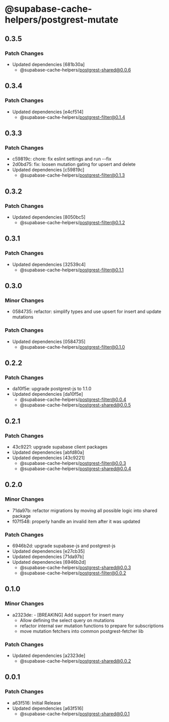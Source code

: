 # @supabase-cache-helpers/postgrest-mutate

## 0.3.5

### Patch Changes

- Updated dependencies [681b30a]
  - @supabase-cache-helpers/postgrest-shared@0.0.6

## 0.3.4

### Patch Changes

- Updated dependencies [e4cf514]
  - @supabase-cache-helpers/postgrest-filter@0.1.4

## 0.3.3

### Patch Changes

- c59819c: chore: fix eslint settings and run --fix
- 2d0bd75: fix: loosen mutation gating for upsert and delete
- Updated dependencies [c59819c]
  - @supabase-cache-helpers/postgrest-filter@0.1.3

## 0.3.2

### Patch Changes

- Updated dependencies [8050bc5]
  - @supabase-cache-helpers/postgrest-filter@0.1.2

## 0.3.1

### Patch Changes

- Updated dependencies [32539c4]
  - @supabase-cache-helpers/postgrest-filter@0.1.1

## 0.3.0

### Minor Changes

- 0584735: refactor: simplify types and use upsert for insert and update mutations

### Patch Changes

- Updated dependencies [0584735]
  - @supabase-cache-helpers/postgrest-filter@0.1.0

## 0.2.2

### Patch Changes

- da10f5e: upgrade postgrest-js to 1.1.0
- Updated dependencies [da10f5e]
  - @supabase-cache-helpers/postgrest-filter@0.0.4
  - @supabase-cache-helpers/postgrest-shared@0.0.5

## 0.2.1

### Patch Changes

- 43c9221: upgrade supabase client packages
- Updated dependencies [abfd80a]
- Updated dependencies [43c9221]
  - @supabase-cache-helpers/postgrest-filter@0.0.3
  - @supabase-cache-helpers/postgrest-shared@0.0.4

## 0.2.0

### Minor Changes

- 71da97b: refactor migrations by moving all possible logic into shared package
- f07f548: properly handle an invalid item after it was updated

### Patch Changes

- 6946b2d: upgrade supabase-js and postgrest-js
- Updated dependencies [e27cb35]
- Updated dependencies [71da97b]
- Updated dependencies [6946b2d]
  - @supabase-cache-helpers/postgrest-shared@0.0.3
  - @supabase-cache-helpers/postgrest-filter@0.0.2

## 0.1.0

### Minor Changes

- a2323de: - [BREAKING] Add support for insert many
  - Allow defining the select query on mutations
  - refactor internal swr mutation functions to prepare for subscriptions
  - move mutation fetchers into common postgrest-fetcher lib

### Patch Changes

- Updated dependencies [a2323de]
  - @supabase-cache-helpers/postgrest-shared@0.0.2

## 0.0.1

### Patch Changes

- a63f516: Initial Release
- Updated dependencies [a63f516]
  - @supabase-cache-helpers/postgrest-shared@0.0.1
